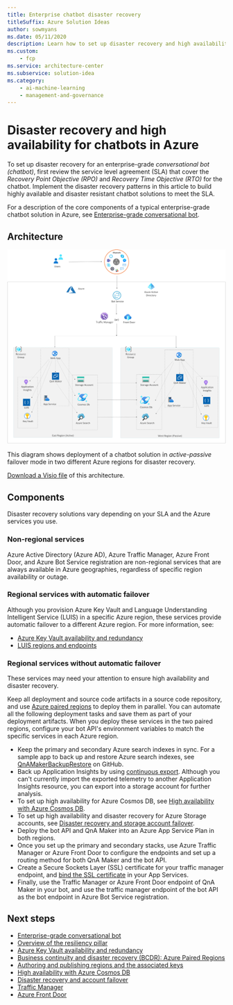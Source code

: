 ```yaml
---
title: Enterprise chatbot disaster recovery
titleSuffix: Azure Solution Ideas
author: sowmyans
ms.date: 05/11/2020
description: Learn how to set up disaster recovery and high availability for Azure services in an enterprise-grade conversational bot.
ms.custom:
    - fcp
ms.service: architecture-center
ms.subservice: solution-idea
ms.category:
    - ai-machine-learning
    - management-and-governance
---
```

# Disaster recovery and high availability for chatbots in Azure

To set up disaster recovery for an enterprise-grade *conversational bot (chatbot)*, first review the service level agreement (SLA) that cover the *Recovery Point Objective (RPO)* and *Recovery Time Objective (RTO)* for the chatbot. Implement the disaster recovery patterns in this article to build highly available and disaster resistant chatbot solutions to meet the SLA.

For a description of the core components of a typical enterprise-grade chatbot solution in Azure, see [Enterprise-grade conversational bot](https://docs.microsoft.com/azure/architecture/reference-architectures/ai/conversational-bot).

## Architecture

![Enterprise-grade chatbot in Azure](../media/chatbot-dr.png)

This diagram shows deployment of a chatbot solution in *active-passive* failover mode in two different Azure regions for disaster recovery.

[Download a Visio file](https://archcenter.blob.core.windows.net/cdn/Bot_DR.vsdx) of this architecture.

## Components

Disaster recovery solutions vary depending on your SLA and the Azure services you use.

### Non-regional services

Azure Active Directory (Azure AD), Azure Traffic Manager, Azure Front Door, and Azure Bot Service registration are non-regional services that are always available in Azure geographies, regardless of specific region availability or outage.

### Regional services with automatic failover

Although you provision Azure Key Vault and Language Understanding Intelligent Service (LUIS) in a specific Azure region, these services provide automatic failover to a different Azure region. For more information, see:

- [Azure Key Vault availability and redundancy](https://docs.microsoft.com/azure/key-vault/key-vault-disaster-recovery-guidance)
- [LUIS regions and endpoints](https://docs.microsoft.com/azure/cognitive-services/luis/luis-reference-regions)

### Regional services without automatic failover

These services may need your attention to ensure high availability and disaster recovery.

Keep all deployment and source code artifacts in a source code repository, and use [Azure paired regions](https://docs.microsoft.com/azure/best-practices-availability-paired-regions) to deploy them in parallel. You can automate all the following deployment tasks and save them as part of your deployment artifacts. When you deploy these services in the two paired regions, configure your bot API's environment variables to match the specific services in each Azure region.

- Keep the primary and secondary Azure search indexes in sync. For a sample app to back up and restore Azure search indexes, see [QnAMakerBackupRestore](https://github.com/pchoudhari/QnAMakerBackupRestore) on GitHub.
- Back up Application Insights by using [continuous export](https://docs.microsoft.com/azure/azure-monitor/app/export-telemetry). Although you can't currently import the exported telemetry to another Application Insights resource, you can export into a storage account for further analysis.
- To set up high availability for Azure Cosmos DB, see [High availability with Azure Cosmos DB](https://docs.microsoft.com/azure/cosmos-db/high-availability).
- To set up high availability and disaster recovery for Azure Storage accounts, see [Disaster recovery and storage account failover](https://docs.microsoft.com/azure/storage/common/storage-disaster-recovery-guidance).
- Deploy the bot API and QnA Maker into an Azure App Service Plan in both regions.
- Once you set up the primary and secondary stacks, use Azure Traffic Manager or Azure Front Door to configure the endpoints and set up a routing method for both QnA Maker and the bot API.
- Create a Secure Sockets Layer (SSL) certificate for your traffic manager endpoint, and [bind the SSL certificate](https://docs.microsoft.com/azure/app-service/configure-ssl-bindings) in your App Services.
- Finally, use the Traffic Manager or Azure Front Door endpoint of QnA Maker in your bot, and use the traffic manager endpoint of the bot API as the bot endpoint in Azure Bot Service registration.

## Next steps

- [Enterprise-grade conversational bot](https://docs.microsoft.com/azure/architecture/reference-architectures/ai/conversational-bot)
- [Overview of the resiliency pillar](https://docs.microsoft.com/azure/architecture/framework/resiliency/overview)
- [Azure Key Vault availability and redundancy](https://docs.microsoft.com/azure/key-vault/key-vault-disaster-recovery-guidance)
- [Business continuity and disaster recovery (BCDR): Azure Paired Regions](https://docs.microsoft.com/azure/best-practices-availability-paired-regions)
- [Authoring and publishing regions and the associated keys](https://docs.microsoft.com/azure/cognitive-services/luis/luis-reference-regions)
- [High availability with Azure Cosmos DB](https://docs.microsoft.com/azure/cosmos-db/high-availability)
- [Disaster recovery and account failover](https://docs.microsoft.com/azure/storage/common/storage-disaster-recovery-guidance)
- [Traffic Manager](https://docs.microsoft.com/azure/traffic-manager/)
- [Azure Front Door](https://azure.microsoft.com/services/frontdoor/)
